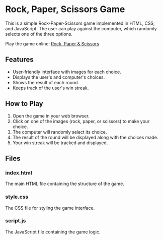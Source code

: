 # Rock, Paper, Scissors Game

This is a simple Rock-Paper-Scissors game implemented in HTML, CSS, and JavaScript. The user can play against the computer, which randomly selects one of the three options.

Play the game online: <a href="https://cema2019.github.io/Rock-paper-scissor-game-v2/" target="_blank">Rock, Paper & Scissors</a>

## Features

- User-friendly interface with images for each choice.
- Displays the user's and computer's choices.
- Shows the result of each round.
- Keeps track of the user's win streak.

## How to Play

1. Open the game in your web browser.
2. Click on one of the images (rock, paper, or scissors) to make your choice.
3. The computer will randomly select its choice.
4. The result of the round will be displayed along with the choices made.
5. Your win streak will be tracked and displayed.

## Files

### index.html

The main HTML file containing the structure of the game.

### style.css

The CSS file for styling the game interface.

### script.js

The JavaScript file containing the game logic.

